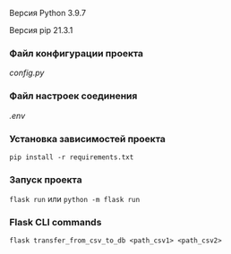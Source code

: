 Версия Python 3.9.7

Версия pip 21.3.1

### Файл конфигурации проекта

_config.py_

### Файл настроек соединения

_.env_

### Установка зависимостей проекта

`pip install -r requirements.txt`

### Запуск проекта

`flask run` или `python -m flask run`

### Flask CLI commands

`flask transfer_from_csv_to_db <path_csv1> <path_csv2>`